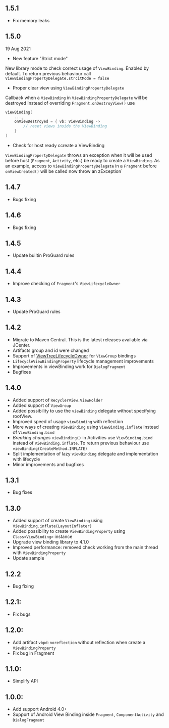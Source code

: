 ## 1.5.1
- Fix memory leaks

## 1.5.0
19 Aug 2021

- New feature "Strict mode"

New library mode to check correct usage of `ViewBinding`. Enabled by default. To return previous 
  behaviour call `ViewBindingPropertyDelegate.strcitMode = false`
  
- Proper clear view using `ViewBindingPropertyDelegate`

Callback when a `ViewBinding` in `ViewBindingPropertyDelegate` will be destroyed
Instead of overriding `Fragment.onDestroyView()` use
```kotlin  
viewBinding(
    ..., 
    onViewDestroyed = { vb: ViewBinding ->
        // reset views inside the ViewBinding 
    }
)
``` 
- Check for host ready ccreate a ViewBinding

`ViewBindingPropertyDelegate` throws an exception when it will be used before host 
  (`Fragment`, `Activity`, etc.) be ready to create a `ViewBinding`. As an example, access to 
  `ViewBindingPropertyDelegate` in a `Fragment` before `onViewCreated()` will be called now throw 
  an zException`

## 1.4.7

- Bugs fixing

## 1.4.6

- Bugs fixing

## 1.4.5

- Update builtin ProGuard rules

## 1.4.4

- Improve checking of `Fragment`'s `ViewLifecycleOwner`

## 1.4.3

- Update ProGuard rules

## 1.4.2

- Migrate to Maven Central. This is the latest releases available via JCenter.
- Artifacts group and id were changed
- Support of [ViewTreeLifecycleOwner](https://d.android.com/reference/androidx/lifecycle/ViewTreeLifecycleOwner) for `ViewGroup` bindings
- `LifecycleViewBindingProperty` lifecycle management improvements
- Improvements in viewBinding work for `DialogFragment`
- Bugfixes

## 1.4.0

- Added support of `RecyclerView.ViewHolder`
- Added support of `ViewGroup`
- Added possibility to use the `viewBinding` delegate without specifying rootView.
- Improved speed of usage `viewBinding` with reflection
- More ways of creating `ViewBinding` using `ViewBinding.inflate` instead of `ViewBinding.bind`
- *Breaking changes* `viewBinding()` in Activities use `ViewBinding.bind` instead of `ViewBinding.inflate`. To return previous behaviour use `viewBinding(CreateMethod.INFLATE)`
- Split implementation of lazy `viewBinding` delegate and implementation with lifecycle
- Minor improvements and bugfixes

## 1.3.1

- Bug fixes

## 1.3.0

- Added support of create `ViewBinding` using `ViewBinding.inflate(LayoutInflater)`
- Added possibility to create `ViewBindingProperty` using `Class<ViewBinding>` instance
- Upgrade view binding library to 4.1.0
- Improved performance: removed check working from the main thread with `ViewBindingProperty`
- Update sample

## 1.2.2

- Bug fixing

## 1.2.1:

- Fix bugs

## 1.2.0:

- Add artifact `vbpd-noreflection` without reflection when create a `ViewBindingProperty`
- Fix bug in Fragment

## 1.1.0:

- Simplify API

## 1.0.0:

- Add support Android 4.0+
- Support of Android View Binding inside `Fragment`, `ComponentActivity` and `DialogFragment`
